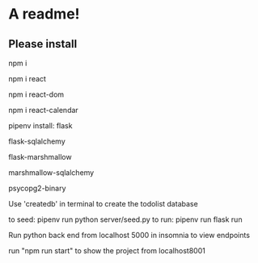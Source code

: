 # A readme!

## Please install
npm i 

npm i react

npm i react-dom

npm i react-calendar

pipenv install: 
flask

flask-sqlalchemy 

flask-marshmallow 

marshmallow-sqlalchemy 

psycopg2-binary 

Use 'createdb' in terminal to create the todolist database

to seed: pipenv run python server/seed.py
to run: pipenv run flask run

Run python back end from localhost 5000 in insomnia to view endpoints


run "npm run start" to show the project from localhost8001
